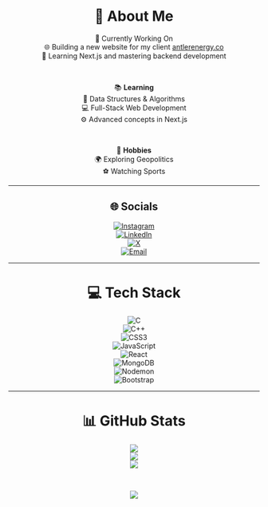 <div align="center">

# 💫 About Me

🚧 Currently Working On  
🌐 Building a new website for my client [antlerenergy.co](https://antlerenergy.co)  
🚀 Learning Next.js and mastering backend development  

<br/>

📚 **Learning**  
🧠 Data Structures & Algorithms  
💻 Full-Stack Web Development  
⚙️ Advanced concepts in Next.js  

<br/>

🎯 **Hobbies**  
🌍 Exploring Geopolitics  
⚽ Watching Sports  

</div>

---

<div align="center">

## 🌐 Socials

[![Instagram](https://img.shields.io/badge/Instagram-%23E4405F.svg?logo=Instagram&logoColor=white)](https://instagram.com/ayushg_04)  
[![LinkedIn](https://img.shields.io/badge/LinkedIn-%230077B5.svg?logo=linkedin&logoColor=white)](https://linkedin.com/in/ayushguptanitj)  
[![X](https://img.shields.io/badge/X-black.svg?logo=X&logoColor=white)](https://x.com/AyushGupta_2004)  
[![Email](https://img.shields.io/badge/Email-D14836?logo=gmail&logoColor=white)](mailto:ayushg3110@gmail.com)

</div>

---

<div align="center">

# 💻 Tech Stack

![C](https://img.shields.io/badge/c-%2300599C.svg?style=flat&logo=c&logoColor=white)  
![C++](https://img.shields.io/badge/c++-%2300599C.svg?style=flat&logo=c%2B%2B&logoColor=white)  
![CSS3](https://img.shields.io/badge/css3-%231572B6.svg?style=flat&logo=css3&logoColor=white)  
![JavaScript](https://img.shields.io/badge/javascript-%23323330.svg?style=flat&logo=javascript&logoColor=%23F7DF1E)  
![React](https://img.shields.io/badge/react-%2320232a.svg?style=flat&logo=react&logoColor=%2361DAFB)  
![MongoDB](https://img.shields.io/badge/MongoDB-%234ea94b.svg?style=flat&logo=mongodb&logoColor=white)  
![Nodemon](https://img.shields.io/badge/NODEMON-%23323330.svg?style=flat&logo=nodemon&logoColor=%BBDEAD)  
![Bootstrap](https://img.shields.io/badge/bootstrap-%238511FA.svg?style=flat&logo=bootstrap&logoColor=white)

</div>

---

<div align="center">

# 📊 GitHub Stats

![](https://github-readme-stats.vercel.app/api?username=dragonthunder2004&theme=radical&hide_border=false&include_all_commits=false&count_private=false)  
![](https://nirzak-streak-stats.vercel.app/?user=dragonthunder2004&theme=radical&hide_border=false)  
![](https://github-readme-stats.vercel.app/api/top-langs/?username=dragonthunder2004&theme=radical&hide_border=false&include_all_commits=false&count_private=false&layout=compact)

<br/>

[![](https://visitcount.itsvg.in/api?id=dragonthunder2004&icon=0&color=0)](https://visitcount.itsvg.in)

</div>

<!-- Proudly created with GPRM ( https://gprm.itsvg.in ) -->
